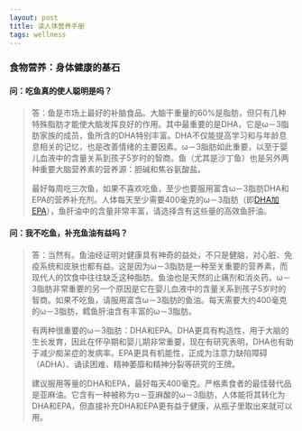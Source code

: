 ```yaml
---
layout: post
title: 读人体营养手册
tags: wellness
---
```

### 食物营养：身体健康的基石

#### 问：吃鱼真的使人聪明是吗？

>答：鱼是市场上最好的补脑食品。大脑干重量的60%是脂肪，但只有几种特殊脂肪才能使大脑发挥良好的作用。其中最重要的是DHA，它是ω－3脂肪家族的成员，鱼所含的DHA特别丰富。DHA不仅能提高学习和与年龄息息相关的记忆，也是改善情绪的主要因素。ω－3脂肪如此重要，以至于婴儿血液中的含量关系到孩子5岁时的智商。鱼（尤其是沙丁鱼）也是另外两种重要大脑营养素的营养源：胆碱和焦谷氨酸盐。
>
>最好每周吃三次鱼，如果不喜欢吃鱼，至少也要服用富含ω－3脂肪DHA和EPA的营养补充剂。人体每天至少需要400毫克的ω－3脂肪（即[DHA加EPA](https://www.chemistwarehouse.co.nz/buy/95706/good-health-omega-3-fish-oil-1,500mg-400-capsules)），鱼肝油中的含量非常丰富，请选择含有这些量的高效鱼肝油。

#### 问：我不吃鱼，补充鱼油有益吗？

<!--break-->

>答：当然有。鱼油经证明对健康具有神奇的益处，不只是健脑，对心脏、免疫系统和皮肤也都有益。这是因为ω－3脂肪是一种至关重要的营养素，而现代人的饮食中往往缺乏这种脂肪。鱼油也是天然的止痛剂和消炎药。ω－3脂肪非常重要的另一个原因是它在婴儿血液中的含量关系到孩子5岁时的智商。如果不吃鱼，请服用富含ω－3脂肪的鱼油。每天需要大约400毫克的ω－3脂肪，鳕鱼肝油含有丰富的ω－3脂肪。
>
>有两种很重要的ω－3脂肪：DHA和EPA。DHA更具有构造性，用于大脑的生长发育，因此在怀孕期和婴儿期非常重要，现在有研究表明，DHA也有助于减少痴呆症的发病率。EPA更具有机能性，正成为注意力缺陷障碍（ADHA）、诵读困难、精神萎靡和精神分裂等研究的王牌。
>
>建议服用等量的DHA和EPA，最好每天400毫克。严格素食者的最佳替代品是亚麻油。它含有一种被称为α－亚麻酸的ω－3脂肪，人体能将其转化为DHA和EPA，但直接补充DHA和EPA更有益于健康，从瓶子里取出来就可以用。